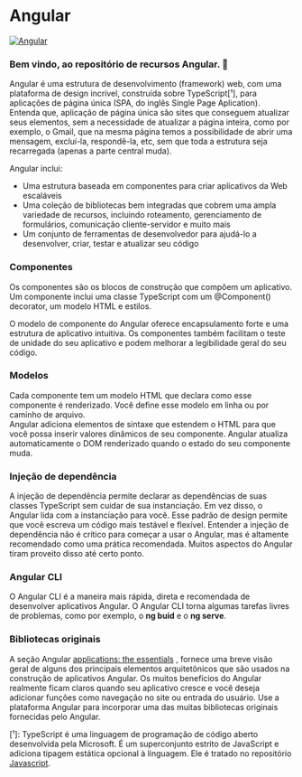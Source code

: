 # Angular
[![Angular](https://img.shields.io/badge/Angular-DD0031?style=for-the-badge&logo=angular&logoColor=white)](https://angular.io/)  
### Bem vindo, ao repositório de recursos Angular. 👋  

Angular é uma estrutura de desenvolvimento (framework) web, com uma plataforma de design incrível, construída sobre TypeScript[¹], para aplicações de página única (SPA, do inglês Single Page Aplication).  
Entenda que, aplicação de página única são sites que conseguem atualizar seus elementos, sem a necessidade de atualizar a página inteira, como por exemplo, o Gmail, que na mesma página temos a possibilidade de abrir uma mensagem, excluí-la, respondê-la, etc, sem que toda a estrutura seja recarregada (apenas a parte central muda).  

Angular inclui:
<ul>
<li>Uma estrutura baseada em componentes para criar aplicativos da Web escaláveis</li>
<li>Uma coleção de bibliotecas bem integradas que cobrem uma ampla variedade de recursos, incluindo roteamento, gerenciamento de formulários, comunicação cliente-servidor e muito mais</li>
<li>Um conjunto de ferramentas de desenvolvedor para ajudá-lo a desenvolver, criar, testar e atualizar seu código</li>
</ul>  

### Componentes

Os componentes são os blocos de construção que compõem um aplicativo. Um componente inclui uma classe TypeScript com um @Component() decorator, um modelo HTML e estilos.  

O modelo de componente do Angular oferece encapsulamento forte e uma estrutura de aplicativo intuitiva. Os componentes também facilitam o teste de unidade do seu aplicativo e podem melhorar a legibilidade geral do seu código.

### Modelos  

Cada componente tem um modelo HTML que declara como esse componente é renderizado. Você define esse modelo em linha ou por caminho de arquivo.  
Angular adiciona elementos de sintaxe que estendem o HTML para que você possa inserir valores dinâmicos de seu componente. Angular atualiza automaticamente o DOM renderizado quando o estado do seu componente muda.  

### Injeção de dependência  

A injeção de dependência permite declarar as dependências de suas classes TypeScript sem cuidar de sua instanciação. Em vez disso, o Angular lida com a instanciação para você. Esse padrão de design permite que você escreva um código mais testável e flexível. Entender a injeção de dependência não é crítico para começar a usar o Angular, mas é altamente recomendado como uma prática recomendada. Muitos aspectos do Angular tiram proveito disso até certo ponto.

### Angular CLI  

O Angular CLI é a maneira mais rápida, direta e recomendada de desenvolver aplicativos Angular. O Angular CLI torna algumas tarefas livres de problemas, como por exemplo, o **ng buid** e o **ng serve**.

### Bibliotecas originais  

A seção Angular [applications: the essentials](https://angular.io/guide/what-is-angular#essentials) , fornece uma breve visão geral de alguns dos principais elementos arquitetônicos que são usados ​​na construção de aplicativos Angular. Os muitos benefícios do Angular realmente ficam claros quando seu aplicativo cresce e você deseja adicionar funções como navegação no site ou entrada do usuário. Use a plataforma Angular para incorporar uma das muitas bibliotecas originais fornecidas pelo Angular.

[¹]: TypeScript é uma linguagem de programação de código aberto desenvolvida pela Microsoft. É um superconjunto estrito de JavaScript e adiciona tipagem estática opcional à linguagem. Ele é tratado no repositório [Javascript](https://github.com/dagbertoRigue/web-design/tree/main/03-javascript).
